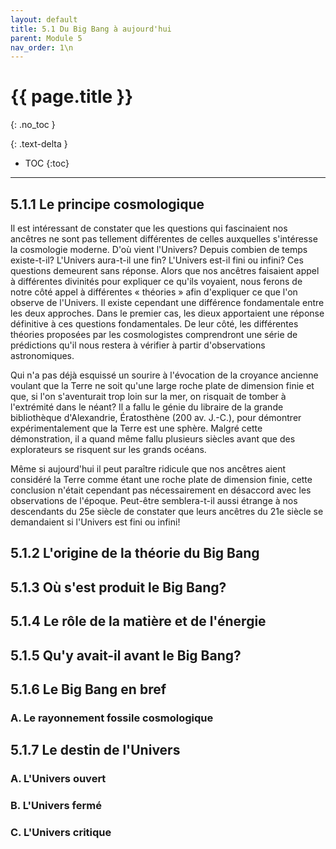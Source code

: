 ```yaml
---
layout: default
title: 5.1 Du Big Bang à aujourd'hui
parent: Module 5
nav_order: 1\n
---
```


# {{ page.title }}
{: .no_toc }

{: .text-delta }
- TOC
{:toc}
---



## 5.1.1 Le principe cosmologique
Il est intéressant de constater que les questions qui fascinaient nos ancêtres ne sont pas tellement différentes de celles auxquelles s'intéresse la cosmologie moderne. D'où vient l'Univers? Depuis combien de temps existe-t-il? L'Univers aura-t-il une fin? L'Univers est-il fini ou infini? Ces questions demeurent sans réponse. Alors que nos ancêtres faisaient appel à différentes divinités pour expliquer ce qu'ils voyaient, nous ferons de notre côté appel à différentes « théories » afin d'expliquer ce que l'on observe de l'Univers. Il existe cependant une différence fondamentale entre les deux approches. Dans le premier cas, les dieux apportaient une réponse définitive à ces questions fondamentales. De leur côté, les différentes théories proposées par les cosmologistes comprendront une série de prédictions qu'il nous restera à vérifier à partir d'observations astronomiques.

Qui n'a pas déjà esquissé un sourire à l'évocation de la croyance ancienne voulant que la Terre ne soit qu'une large roche plate de dimension finie et que, si l'on s'aventurait trop loin sur la mer, on risquait de tomber à l'extrémité dans le néant? Il a fallu le génie du libraire de la grande bibliothèque d'Alexandrie, Ératosthène (200 av. J.-C.), pour démontrer expérimentalement que la Terre est une sphère. Malgré cette démonstration, il a quand même fallu plusieurs siècles avant que des explorateurs se risquent sur les grands océans.

Même si aujourd'hui il peut paraître ridicule que nos ancêtres aient considéré la Terre comme étant une roche plate de dimension finie, cette conclusion n'était cependant pas nécessairement en désaccord avec les observations de l'époque. Peut-être semblera-t-il aussi étrange à nos descendants du 25e siècle de constater que leurs ancêtres du 21e siècle se demandaient si l'Univers est fini ou infini!
## 5.1.2 L'origine de la théorie du Big Bang
## 5.1.3 Où s'est produit le Big Bang?
## 5.1.4 Le rôle de la matière et de l'énergie
## 5.1.5 Qu'y avait-il avant le Big Bang?
## 5.1.6 Le Big Bang en bref

### A. Le rayonnement fossile cosmologique

## 5.1.7 Le destin de l'Univers

### A. L'Univers ouvert
### B. L'Univers fermé
### C. L'Univers critique
